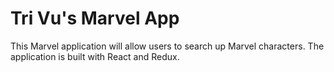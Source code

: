 # Tri Vu's Marvel App

This Marvel application will allow users to search up Marvel characters. The application is built with React and Redux.